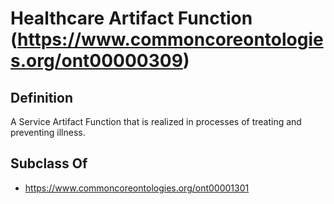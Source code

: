 # Healthcare Artifact Function (https://www.commoncoreontologies.org/ont00000309)

## Definition
A Service Artifact Function that is realized in processes of treating and preventing illness.

## Subclass Of
- https://www.commoncoreontologies.org/ont00001301

